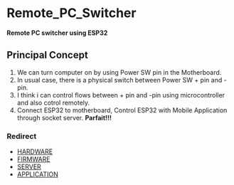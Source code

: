 # Remote_PC_Switcher
__Remote PC switcher using ESP32__

## Principal Concept

1. We can turn computer on by using Power SW pin in the Motherboard.
2. In usual case, there is a physical switch between Power SW + pin and - pin.
3. I think i can control flows between + pin and -pin using microcontroller and also cotrol remotely.
4. Connect ESP32 to motherboard, Control ESP32 with Mobile Application through socket server.    __Parfait!!!__

### Redirect
* [HARDWARE](https://github.com/epic-tetus/Remote_PC_Switcher/blob/main/harware/README.md)
* [FIRMWARE](https://github.com/epic-tetus/Remote_PC_Switcher/blob/main/firmware/README.md)
* [SERVER](https://github.com/epic-tetus/Remote_PC_Switcher/blob/main/server/README.md)
* [APPLICATION](https://github.com/epic-tetus/Remote_PC_Switcher/blob/main/application/remote_pc_switcher/README.md)

